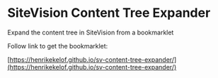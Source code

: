 # SiteVision Content Tree Expander

Expand the content tree in SiteVision from a bookmarklet

Follow link to get the bookmarklet: 

[https://henrikekelof.github.io/sv-content-tree-expander/](https://henrikekelof.github.io/sv-content-tree-expander/)

